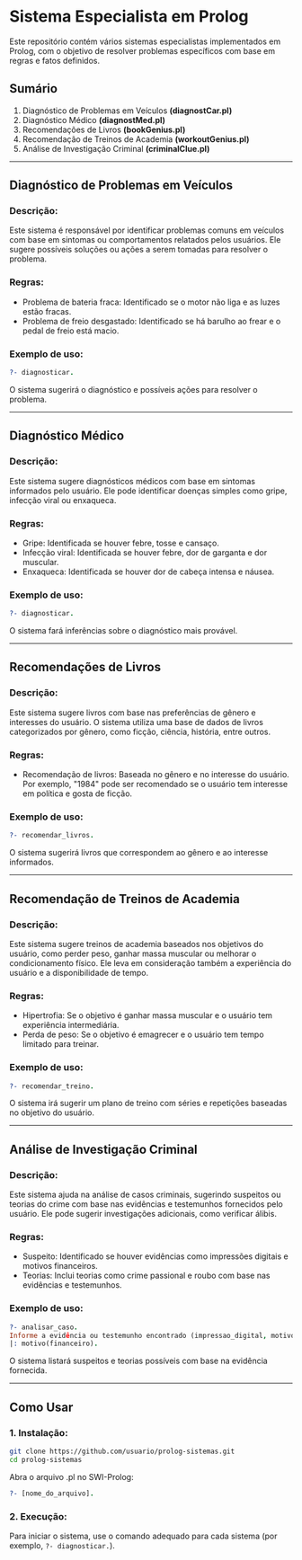 Sistema Especialista em Prolog
==============================

Este repositório contém vários sistemas especialistas implementados em Prolog, com o objetivo de resolver problemas específicos com base em regras e fatos definidos.

Sumário
-------

1.  Diagnóstico de Problemas em Veículos **(diagnostCar.pl)**
2.  Diagnóstico Médico **(diagnostMed.pl)**
3.  Recomendações de Livros **(bookGenius.pl)**
4.  Recomendação de Treinos de Academia **(workoutGenius.pl)**
5.  Análise de Investigação Criminal **(criminalClue.pl)**

* * *

Diagnóstico de Problemas em Veículos
------------------------------------

### Descrição:

Este sistema é responsável por identificar problemas comuns em veículos com base em sintomas ou comportamentos relatados pelos usuários. Ele sugere possíveis soluções ou ações a serem tomadas para resolver o problema.

### Regras:

*   Problema de bateria fraca: Identificado se o motor não liga e as luzes estão fracas.
*   Problema de freio desgastado: Identificado se há barulho ao frear e o pedal de freio está macio.

### Exemplo de uso:

```prolog
?- diagnosticar.
```
    

O sistema sugerirá o diagnóstico e possíveis ações para resolver o problema.

* * *

Diagnóstico Médico
------------------

### Descrição:

Este sistema sugere diagnósticos médicos com base em sintomas informados pelo usuário. Ele pode identificar doenças simples como gripe, infecção viral ou enxaqueca.

### Regras:

*   Gripe: Identificada se houver febre, tosse e cansaço.
*   Infecção viral: Identificada se houver febre, dor de garganta e dor muscular.
*   Enxaqueca: Identificada se houver dor de cabeça intensa e náusea.

### Exemplo de uso:

```prolog
?- diagnosticar.
```
    

O sistema fará inferências sobre o diagnóstico mais provável.

* * *

Recomendações de Livros
-----------------------

### Descrição:

Este sistema sugere livros com base nas preferências de gênero e interesses do usuário. O sistema utiliza uma base de dados de livros categorizados por gênero, como ficção, ciência, história, entre outros.

### Regras:

*   Recomendação de livros: Baseada no gênero e no interesse do usuário. Por exemplo, "1984" pode ser recomendado se o usuário tem interesse em política e gosta de ficção.

### Exemplo de uso:

```prolog
?- recomendar_livros.
```
    

O sistema sugerirá livros que correspondem ao gênero e ao interesse informados.

* * *

Recomendação de Treinos de Academia
-----------------------------------

### Descrição:

Este sistema sugere treinos de academia baseados nos objetivos do usuário, como perder peso, ganhar massa muscular ou melhorar o condicionamento físico. Ele leva em consideração também a experiência do usuário e a disponibilidade de tempo.

### Regras:

*   Hipertrofia: Se o objetivo é ganhar massa muscular e o usuário tem experiência intermediária.
*   Perda de peso: Se o objetivo é emagrecer e o usuário tem tempo limitado para treinar.

### Exemplo de uso:

```prolog
?- recomendar_treino.
```
    

O sistema irá sugerir um plano de treino com séries e repetições baseadas no objetivo do usuário.

* * *

Análise de Investigação Criminal
--------------------------------

### Descrição:

Este sistema ajuda na análise de casos criminais, sugerindo suspeitos ou teorias do crime com base nas evidências e testemunhos fornecidos pelo usuário. Ele pode sugerir investigações adicionais, como verificar álibis.

### Regras:

*   Suspeito: Identificado se houver evidências como impressões digitais e motivos financeiros.
*   Teorias: Inclui teorias como crime passional e roubo com base nas evidências e testemunhos.

### Exemplo de uso:

```prolog
?- analisar_caso.
Informe a evidência ou testemunho encontrado (impressao_digital, motivo, testemunha, alibi): 
|: motivo(financeiro).
```
    

O sistema listará suspeitos e teorias possíveis com base na evidência fornecida.

* * *

Como Usar
---------

### 1\. Instalação:

```bash
git clone https://github.com/usuario/prolog-sistemas.git
cd prolog-sistemas
```
    

Abra o arquivo .pl no SWI-Prolog:
```prolog
?- [nome_do_arquivo].
```
    

### 2\. Execução:

Para iniciar o sistema, use o comando adequado para cada sistema (por exemplo, `?- diagnosticar.`).
